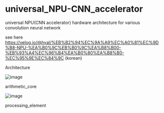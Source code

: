 # universal_NPU-CNN_accelerator
universal NPU(CNN accelerator) hardware architecture for various convolution neural network

see here https://velog.io/@hyal/%EB%B2%94%EC%9A%A9%EC%A0%81%EC%9D%B8-NPU-%EA%B0%9C%EB%B0%9C%EA%B8%B00-%EB%93%A4%EC%96%B4%EA%B0%80%EA%B8%B0-%EC%95%9E%EC%84%9C (korean)


Architecture


![image](https://github.com/thousrm/universal_NPU-CNN_accelerator/assets/101848060/c036ea54-cd50-4597-9843-1f02eb32852b)

arithmetic_core




![image](https://github.com/thousrm/universal_NPU-CNN_accelerator/assets/101848060/a979a3bd-e9e0-43e2-828a-0888501a17c8)

processing_element
